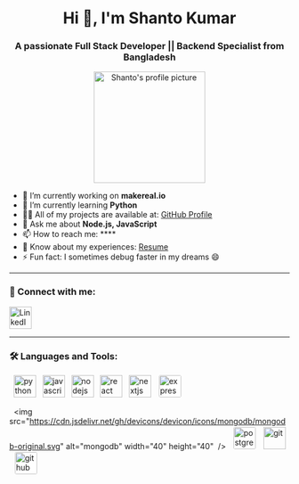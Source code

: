 <h1 align="center">Hi 👋, I'm Shanto Kumar</h1>
<h3 align="center">A passionate Full Stack Developer || Backend Specialist from Bangladesh</h3>

<!-- Profile image -->
<p align="center">
  <img src="YOUR_IMAGE_URL_HERE" alt="Shanto's profile picture" width="200" />
</p>

- 🔭 I’m currently working on **makereal.io**
- 🌱 I’m currently learning **Python**
- 👨‍💻 All of my projects are available at: [GitHub Profile](https://github.com/shanto096)
- 💬 Ask me about **Node.js, JavaScript**
- 📫 How to reach me: ****
- 📝 Know about my experiences: [Resume](YOUR_RESUME_URL)
- ⚡ Fun fact: I sometimes debug faster in my dreams 😄

---

### 🤝 Connect with me:
<p align="left">
  <a href="https://www.linkedin.com/in/shantokumar" target="_blank">
    <img src="https://cdn.jsdelivr.net/gh/devicons/devicon/icons/linkedin/linkedin-original.svg" alt="LinkedIn" width="40" height="40"/>
  </a>
</p>

---

### 🛠️ Languages and Tools:

 <p align="left">
  <img src="https://cdn.jsdelivr.net/gh/devicons/devicon/icons/python/python-original.svg" alt="python" width="40" height="40"/>
  <img src="https://cdn.jsdelivr.net/gh/devicons/devicon/icons/javascript/javascript-original.svg" alt="javascript" width="40" height="40"/>
  <img src="https://cdn.jsdelivr.net/gh/devicons/devicon/icons/nodejs/nodejs-original.svg" alt="nodejs" width="40" height="40"/>
  <img src="https://cdn.jsdelivr.net/gh/devicons/devicon/icons/react/react-original.svg" alt="react" width="40" height="40"/>
  <img src="https://cdn.jsdelivr.net/gh/devicons/devicon/icons/nextjs/nextjs-line.svg" alt="nextjs" width="40" height="40"/>
  <img src="https://cdn.jsdelivr.net/gh/devicons/devicon/icons/express/express-original-wordmark.svg" alt="express" width="40" height="40" style="background-color: white; border-radius: 5px; padding: 2px;" />

  <img src="https://cdn.jsdelivr.net/gh/devicons/devicon/icons/mongodb/mongodb-original.svg" alt="mongodb" width="40" height="40"  />
  <img src="https://cdn.jsdelivr.net/gh/devicons/devicon/icons/postgresql/postgresql-original.svg" alt="postgresql" width="40" height="40" style="background-color: white; border-radius: 5px; padding: 2px;" />
  <img src="https://cdn.jsdelivr.net/gh/devicons/devicon/icons/git/git-original.svg" alt="git" width="40" height="40"/>
  <img src="https://cdn.jsdelivr.net/gh/devicons/devicon/icons/github/github-original.svg" alt="github" width="40" height="40" style="background-color: white; border-radius: 5px; padding: 2px;" />
</p>

<!--
**shanto096/shanto096** is a ✨ _special_ ✨ repository because its `README.md` (this file) appears on your GitHub profile.
-->
